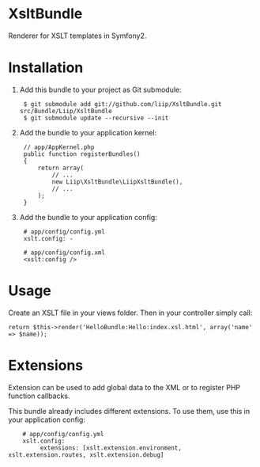 XsltBundle
==========

Renderer for XSLT templates in Symfony2.

Installation
============

1. Add this bundle to your project as Git submodule:

        $ git submodule add git://github.com/liip/XsltBundle.git src/Bundle/Liip/XsltBundle
        $ git submodule update --recursive --init

2. Add the bundle to your application kernel:

        // app/AppKernel.php
        public function registerBundles()
        {
            return array(
                // ...
                new Liip\XsltBundle\LiipXsltBundle(),
                // ...
            );
        }

3. Add the bundle to your application config:

        # app/config/config.yml
        xslt.config: -

        # app/config/config.xml
        <xslt:config />

Usage
=====

Create an XSLT file in your views folder. Then in your controller simply call:

    return $this->render('HelloBundle:Hello:index.xsl.html', array('name' => $name));

Extensions
==========

Extension can be used to add global data to the XML or to register PHP function callbacks.

This bundle already includes different extensions. To use them, use this in your application config:

        # app/config/config.yml
        xslt.config:
             extensions: [xslt.extension.environment, xslt.extension.routes, xslt.extension.debug]

